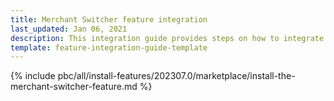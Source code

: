 ```yaml
---
title: Merchant Switcher feature integration
last_updated: Jan 06, 2021
description: This integration guide provides steps on how to integrate the Merchant Switcher feature into a Spryker project.
template: feature-integration-guide-template
---
```


{% include pbc/all/install-features/202307.0/marketplace/install-the-merchant-switcher-feature.md %} <!-- To edit, see /_includes/pbc/all/install-features/202307.0/marketplace/install-the-merchant-switcher-feature.md -->
